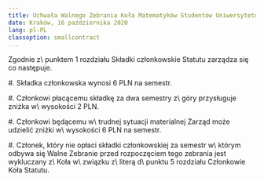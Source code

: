 ```yaml
---
title: Uchwała Walnego Zebrania Koła Matematyków Studentów Uniwersytetu Jagiellońskiego im. prof. Stanisława Zaremby w\ sprawie składek członkowskich 
date: Kraków, 16 października 2020
lang: pl-PL
classoption: smallcontract
...
```


Zgodnie z\ punktem 1 rozdziału Składki członkowskie Statutu zarządza się co następuje.

#. Składka członkowska wynosi 6 PLN na semestr.

#. Członkowi płacącemu składkę za dwa semestry z\ góry przysługuje zniżka w\ wysokości 2 PLN.

#. Członkowi będącemu w\ trudnej sytuacji materialnej Zarząd może udzielić zniżki w\ wysokości 6 PLN na semestr.

#. Członek, który nie opłaci składki członkowskiej za semestr w\ którym odbywa się Walne Zebranie przed rozpoczęciem tego zebrania jest wykluczany z\ Koła w\ związku z\ literą d\ punktu 5 rozdziału Członkowie Koła Statutu.
